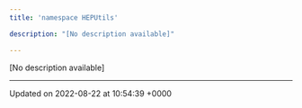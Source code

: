 ```yaml
---
title: 'namespace HEPUtils'

description: "[No description available]"

---
```







[No description available]






-------------------------------

Updated on 2022-08-22 at 10:54:39 +0000